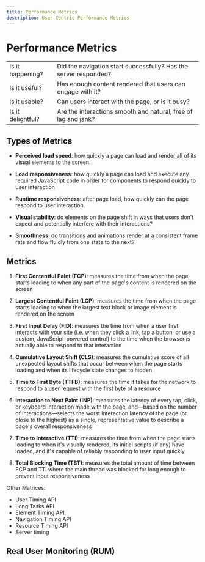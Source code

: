 ```yaml
---
title: Performance Metrics
description: User-Centric Performance Metrics
---
```


# Performance Metrics

|                   |                                                                  |
| ----------------- | ---------------------------------------------------------------- |
| Is it happening?  | Did the navigation start successfully? Has the server responded? |
| Is it useful?     | Has enough content rendered that users can engage with it?       |
| Is it usable?     | Can users interact with the page, or is it busy?                 |
| Is it delightful? | Are the interactions smooth and natural, free of lag and jank?   |

## Types of Metrics

- **Perceived load speed**: how quickly a page can load and render all of its visual elements to the screen.

- **Load responsiveness**: how quickly a page can load and execute any required JavaScript code in order for components to respond quickly to user interaction

- **Runtime responsiveness**: after page load, how quickly can the page respond to user interaction.

- **Visual stability**: do elements on the page shift in ways that users don't expect and potentially interfere with their interactions?

- **Smoothness**: do transitions and animations render at a consistent frame rate and flow fluidly from one state to the next?

## Metrics

1. **First Contentful Paint (FCP)**: measures the time from when the page starts loading to when any part of the page's content is rendered on the screen

2. **Largest Contentful Paint (LCP)**: measures the time from when the page starts loading to when the largest text block or image element is rendered on the screen

3. **First Input Delay (FID)**: measures the time from when a user first interacts with your site (i.e. when they click a link, tap a button, or use a custom, JavaScript-powered control) to the time when the browser is actually able to respond to that interaction

4. **Cumulative Layout Shift (CLS)**: measures the cumulative score of all unexpected layout shifts that occur between when the page starts loading and when its lifecycle state changes to hidden

5. **Time to First Byte (TTFB)**: measures the time it takes for the network to respond to a user request with the first byte of a resource

6. **Interaction to Next Paint (INP)**: measures the latency of every tap, click, or keyboard interaction made with the page, and—based on the number of interactions—selects the worst interaction latency of the page (or close to the highest) as a single, representative value to describe a page's overall responsiveness

7. **Time to Interactive (TTI)**: measures the time from when the page starts loading to when it's visually rendered, its initial scripts (if any) have loaded, and it's capable of reliably responding to user input quickly

8. **Total Blocking Time (TBT)**: measures the total amount of time between FCP and TTI where the main thread was blocked for long enough to prevent input responsiveness

Other Matrices:

- User Timing API
- Long Tasks API
- Element Timing API
- Navigation Timing API
- Resource Timing API
- Server timing

## Real User Monitoring (RUM)
